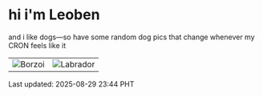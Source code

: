 # hi i'm Leoben

and i like dogs—so have some random dog pics that change whenever my CRON feels like it

|  |  |
|--------|----------|
| ![Borzoi](https://random-dog-vercel.vercel.app/api/random-borzoi?v=1756482246) | ![Labrador](https://random-dog-vercel.vercel.app/api/random-labrador?v=1756482246) |

Last updated: 2025-08-29 23:44 PHT
